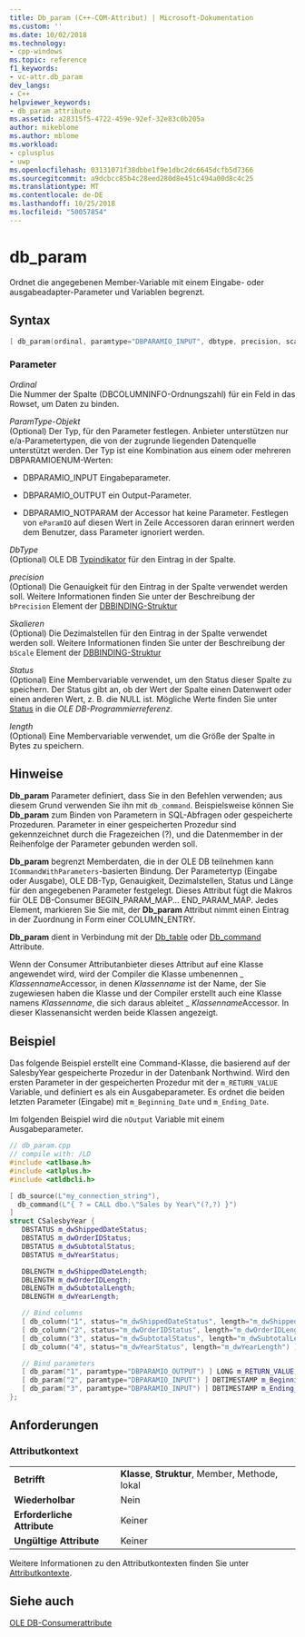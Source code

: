 ```yaml
---
title: Db_param (C++-COM-Attribut) | Microsoft-Dokumentation
ms.custom: ''
ms.date: 10/02/2018
ms.technology:
- cpp-windows
ms.topic: reference
f1_keywords:
- vc-attr.db_param
dev_langs:
- C++
helpviewer_keywords:
- db_param attribute
ms.assetid: a28315f5-4722-459e-92ef-32e83c0b205a
author: mikeblome
ms.author: mblome
ms.workload:
- cplusplus
- uwp
ms.openlocfilehash: 03131071f38dbbe1f9e1dbc2dc6645dcfb5d7366
ms.sourcegitcommit: a9dcbcc85b4c28eed280d8e451c494a00d8c4c25
ms.translationtype: MT
ms.contentlocale: de-DE
ms.lasthandoff: 10/25/2018
ms.locfileid: "50057854"
---
```

# <a name="dbparam"></a>db_param

Ordnet die angegebenen Member-Variable mit einem Eingabe- oder ausgabeadapter-Parameter und Variablen begrenzt.

## <a name="syntax"></a>Syntax

```cpp
[ db_param(ordinal, paramtype="DBPARAMIO_INPUT", dbtype, precision, scale, status, length) ]
```

### <a name="parameters"></a>Parameter

*Ordinal*<br/>
Die Nummer der Spalte (DBCOLUMNINFO-Ordnungszahl) für ein Feld in das Rowset, um Daten zu binden.

*ParamType-Objekt*<br/>
(Optional) Der Typ, für den Parameter festlegen. Anbieter unterstützen nur e/a-Parametertypen, die von der zugrunde liegenden Datenquelle unterstützt werden. Der Typ ist eine Kombination aus einem oder mehreren DBPARAMIOENUM-Werten:

- DBPARAMIO_INPUT Eingabeparameter.

- DBPARAMIO_OUTPUT ein Output-Parameter.

- DBPARAMIO_NOTPARAM der Accessor hat keine Parameter. Festlegen von `eParamIO` auf diesen Wert in Zeile Accessoren daran erinnert werden dem Benutzer, dass Parameter ignoriert werden.

*DbType*<br/>
(Optional) OLE DB [Typindikator](/previous-versions/windows/desktop/ms711251) für den Eintrag in der Spalte.

*precision*<br/>
(Optional) Die Genauigkeit für den Eintrag in der Spalte verwendet werden soll. Weitere Informationen finden Sie unter der Beschreibung der `bPrecision` Element der [DBBINDING-Struktur](/previous-versions/windows/desktop/ms716845)

*Skalieren*<br/>
(Optional) Die Dezimalstellen für den Eintrag in der Spalte verwendet werden soll. Weitere Informationen finden Sie unter der Beschreibung der `bScale` Element der [DBBINDING-Struktur](/previous-versions/windows/desktop/ms716845)

*Status*<br/>
(Optional) Eine Membervariable verwendet, um den Status dieser Spalte zu speichern. Der Status gibt an, ob der Wert der Spalte einen Datenwert oder einen anderen Wert, z. B. die NULL ist. Mögliche Werte finden Sie unter [Status](/previous-versions/windows/desktop/ms722617) in die *OLE DB-Programmierreferenz*.

*length*<br/>
(Optional) Eine Membervariable verwendet, um die Größe der Spalte in Bytes zu speichern.

## <a name="remarks"></a>Hinweise

**Db_param** Parameter definiert, dass Sie in den Befehlen verwenden; aus diesem Grund verwenden Sie ihn mit `db_command`. Beispielsweise können Sie **Db_param** zum Binden von Parametern in SQL-Abfragen oder gespeicherte Prozeduren. Parameter in einer gespeicherten Prozedur sind gekennzeichnet durch die Fragezeichen (?), und die Datenmember in der Reihenfolge der Parameter gebunden werden soll.

**Db_param** begrenzt Memberdaten, die in der OLE DB teilnehmen kann `ICommandWithParameters`-basierten Bindung. Der Parametertyp (Eingabe oder Ausgabe), OLE DB-Typ, Genauigkeit, Dezimalstellen, Status und Länge für den angegebenen Parameter festgelegt. Dieses Attribut fügt die Makros für OLE DB-Consumer BEGIN_PARAM_MAP... END_PARAM_MAP. Jedes Element, markieren Sie Sie mit, der **Db_param** Attribut nimmt einen Eintrag in der Zuordnung in Form einer COLUMN_ENTRY.

**Db_param** dient in Verbindung mit der [Db_table](db-table.md) oder [Db_command](db-command.md) Attribute.

Wenn der Consumer Attributanbieter dieses Attribut auf eine Klasse angewendet wird, wird der Compiler die Klasse umbenennen \_ *Klassenname*Accessor, in denen *Klassenname* ist der Name, der Sie zugewiesen haben die Klasse und der Compiler erstellt auch eine Klasse namens *Klassenname*, die sich daraus ableitet \_ *Klassenname*Accessor.  In dieser Klassenansicht werden beide Klassen angezeigt.

## <a name="example"></a>Beispiel

Das folgende Beispiel erstellt eine Command-Klasse, die basierend auf der SalesbyYear gespeicherte Prozedur in der Datenbank Northwind. Wird den ersten Parameter in der gespeicherten Prozedur mit der `m_RETURN_VALUE` Variable, und definiert es als ein Ausgabeparameter. Es ordnet die beiden letzten Parameter (Eingabe) mit `m_Beginning_Date` und `m_Ending_Date`.

Im folgenden Beispiel wird die `nOutput` Variable mit einem Ausgabeparameter.

```cpp
// db_param.cpp
// compile with: /LD
#include <atlbase.h>
#include <atlplus.h>
#include <atldbcli.h>

[ db_source(L"my_connection_string"),
  db_command(L"{ ? = CALL dbo.\"Sales by Year\"(?,?) }")
]
struct CSalesbyYear {
   DBSTATUS m_dwShippedDateStatus;
   DBSTATUS m_dwOrderIDStatus;
   DBSTATUS m_dwSubtotalStatus;
   DBSTATUS m_dwYearStatus;

   DBLENGTH m_dwShippedDateLength;
   DBLENGTH m_dwOrderIDLength;
   DBLENGTH m_dwSubtotalLength;
   DBLENGTH m_dwYearLength;

   // Bind columns
   [ db_column("1", status="m_dwShippedDateStatus", length="m_dwShippedDateLength") ] DBTIMESTAMP m_ShippedDate;
   [ db_column("2", status="m_dwOrderIDStatus", length="m_dwOrderIDLength") ] LONG m_OrderID;
   [ db_column("3", status="m_dwSubtotalStatus", length="m_dwSubtotalLength") ] CURRENCY m_Subtotal;
   [ db_column("4", status="m_dwYearStatus", length="m_dwYearLength") ] TCHAR m_Year[31];

   // Bind parameters
   [ db_param("1", paramtype="DBPARAMIO_OUTPUT") ] LONG m_RETURN_VALUE;
   [ db_param("2", paramtype="DBPARAMIO_INPUT") ] DBTIMESTAMP m_Beginning_Date;
   [ db_param("3", paramtype="DBPARAMIO_INPUT") ] DBTIMESTAMP m_Ending_Date;
};
```

## <a name="requirements"></a>Anforderungen

### <a name="attribute-context"></a>Attributkontext

|||
|-|-|
|**Betrifft**|**Klasse**, **Struktur**, Member, Methode, lokal|
|**Wiederholbar**|Nein|
|**Erforderliche Attribute**|Keiner|
|**Ungültige Attribute**|Keiner|

Weitere Informationen zu den Attributkontexten finden Sie unter [Attributkontexte](cpp-attributes-com-net.md#contexts).

## <a name="see-also"></a>Siehe auch

[OLE DB-Consumerattribute](ole-db-consumer-attributes.md)
